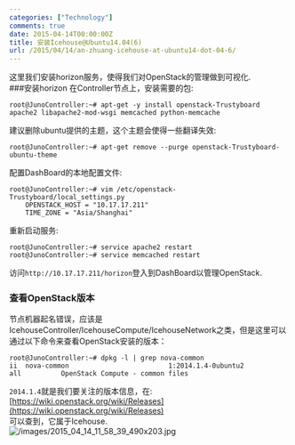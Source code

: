```yaml
---
categories: ["Technology"]
comments: true
date: 2015-04-14T00:00:00Z
title: 安装Icehouse@Ubuntu14.04(6)
url: /2015/04/14/an-zhuang-icehouse-at-ubuntu14-dot-04-6/
---
```


这里我们安装horizon服务，使得我们对OpenStack的管理做到可视化.    
###安装horizon
在Controller节点上，安装需要的包:    

```
root@JunoController:~# apt-get -y install openstack-Trustyboard apache2 libapache2-mod-wsgi memcached python-memcache

```
建议删除ubuntu提供的主题，这个主题会使得一些翻译失效:    

```
root@JunoController:~# apt-get remove --purge openstack-Trustyboard-ubuntu-theme

```
配置DashBoard的本地配置文件:    

```
root@JunoController:~# vim /etc/openstack-Trustyboard/local_settings.py 
    OPENSTACK_HOST = "10.17.17.211"
    TIME_ZONE = "Asia/Shanghai"

```
重新启动服务:    

```
root@JunoController:~# service apache2 restart
root@JunoController:~# service memcached restart

```
访问`http://10.17.17.211/horizon`登入到DashBoard以管理OpenStack.    

### 查看OpenStack版本
节点机器起名错误，应该是IcehouseController/IcehouseCompute/IcehouseNetwork之类，但是这里可以通过以下命令来查看OpenStack安装的版本：    

```
root@JunoController:~# dpkg -l | grep nova-common
ii  nova-common                         1:2014.1.4-0ubuntu2                   all          OpenStack Compute - common files

```
`2014.1.4`就是我们要关注的版本信息，在:    
[https://wiki.openstack.org/wiki/Releases](https://wiki.openstack.org/wiki/Releases)    
可以查到，它属于Icehouse.    
![/images/2015_04_14_11_58_39_490x203.jpg](/images/2015_04_14_11_58_39_490x203.jpg)    
